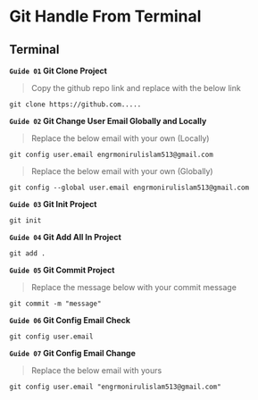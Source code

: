 # Git Handle From Terminal
## Terminal

**` Guide 01 ` Git Clone Project**
>Copy the github repo link and replace with the below link
```
git clone https://github.com.....
```

**` Guide 02 ` Git Change User Email Globally and Locally**
>Replace the below email with your own (Locally)
```
git config user.email engrmonirulislam513@gmail.com
```
>Replace the below email with your own (Globally)
```
git config --global user.email engrmonirulislam513@gmail.com
```

**` Guide 03 ` Git Init Project**
```
git init
```

**` Guide 04 ` Git Add All In Project**
```
git add .
```

**` Guide 05 ` Git Commit Project**
>Replace the message below with your commit message
```
git commit -m "message"
```

**` Guide 06 ` Git Config Email Check**
```
git config user.email
```

**` Guide 07 ` Git Config Email Change**
>Replace the below email with yours
```
git config user.email "engrmonirulislam513@gmail.com"
```
